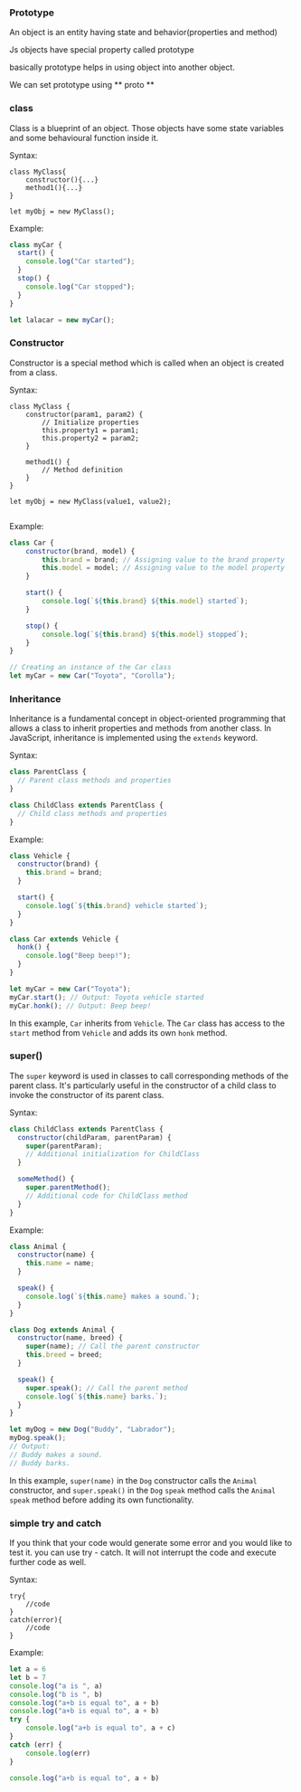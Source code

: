 ### Prototype

An object is an entity having state and behavior(properties and method)

Js objects have special property called prototype

basically prototype helps in using object into another object.

We can set prototype using ** proto **

### class

Class is a blueprint of an object. Those objects have some state variables and some behavioural function inside it.

Syntax:

```
class MyClass{
    constructor(){...}
    method1(){...}
}

let myObj = new MyClass();

```

Example:

```Javascript
class myCar {
  start() {
    console.log("Car started");
  }
  stop() {
    console.log("Car stopped");
  }
}

let lalacar = new myCar();
```

### Constructor

Constructor is a special method which is called when an object is created from a class.

Syntax:

```
class MyClass {
    constructor(param1, param2) {
        // Initialize properties
        this.property1 = param1;
        this.property2 = param2;
    }

    method1() {
        // Method definition
    }
}

let myObj = new MyClass(value1, value2);


```

Example:

```Javascript
class Car {
    constructor(brand, model) {
        this.brand = brand; // Assigning value to the brand property
        this.model = model; // Assigning value to the model property
    }

    start() {
        console.log(`${this.brand} ${this.model} started`);
    }

    stop() {
        console.log(`${this.brand} ${this.model} stopped`);
    }
}

// Creating an instance of the Car class
let myCar = new Car("Toyota", "Corolla");


```

### Inheritance

Inheritance is a fundamental concept in object-oriented programming that allows a class to inherit properties and methods from another class. In JavaScript, inheritance is implemented using the `extends` keyword.

Syntax:

```javascript
class ParentClass {
  // Parent class methods and properties
}

class ChildClass extends ParentClass {
  // Child class methods and properties
}
```

Example:

```javascript
class Vehicle {
  constructor(brand) {
    this.brand = brand;
  }

  start() {
    console.log(`${this.brand} vehicle started`);
  }
}

class Car extends Vehicle {
  honk() {
    console.log("Beep beep!");
  }
}

let myCar = new Car("Toyota");
myCar.start(); // Output: Toyota vehicle started
myCar.honk(); // Output: Beep beep!
```

In this example, `Car` inherits from `Vehicle`. The `Car` class has access to the `start` method from `Vehicle` and adds its own `honk` method.

### super()

The `super` keyword is used in classes to call corresponding methods of the parent class. It's particularly useful in the constructor of a child class to invoke the constructor of its parent class.

Syntax:

```javascript
class ChildClass extends ParentClass {
  constructor(childParam, parentParam) {
    super(parentParam);
    // Additional initialization for ChildClass
  }

  someMethod() {
    super.parentMethod();
    // Additional code for ChildClass method
  }
}
```

Example:

```javascript
class Animal {
  constructor(name) {
    this.name = name;
  }

  speak() {
    console.log(`${this.name} makes a sound.`);
  }
}

class Dog extends Animal {
  constructor(name, breed) {
    super(name); // Call the parent constructor
    this.breed = breed;
  }

  speak() {
    super.speak(); // Call the parent method
    console.log(`${this.name} barks.`);
  }
}

let myDog = new Dog("Buddy", "Labrador");
myDog.speak();
// Output:
// Buddy makes a sound.
// Buddy barks.
```

In this example, `super(name)` in the `Dog` constructor calls the `Animal` constructor, and `super.speak()` in the `Dog` `speak` method calls the `Animal` `speak` method before adding its own functionality.

### simple try and catch

If you think that your code would generate some error and you would like to test it. you can use try - catch. It will not interrupt the code and execute further code as well.

Syntax:

```
try{
    //code
}
catch(error){
    //code
}
```

Example:

```Javascript
let a = 6
let b = 7
console.log("a is ", a)
console.log("b is ", b)
console.log("a+b is equal to", a + b)
console.log("a+b is equal to", a + b)
try {
    console.log("a+b is equal to", a + c)
}
catch (err) {
    console.log(err)
}

console.log("a+b is equal to", a + b)


```
